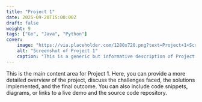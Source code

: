 ```yaml
---
title: "Project 1"
date: 2025-09-20T15:00:00Z
draft: false
weight: 9
tags: ["Go", "Java", "Python"]
cover:
    image: "https://via.placeholder.com/1280x720.png?text=Project+1+Screenshot"
    alt: "Screenshot of Project 1"
    caption: "This is a generic but informative description of Project 1, highlighting its purpose and the technologies used."
---
```


This is the main content area for Project 1. Here, you can provide a more detailed overview of the project, discuss the challenges faced, the solutions implemented, and the final outcome. You can also include code snippets, diagrams, or links to a live demo and the source code repository.
